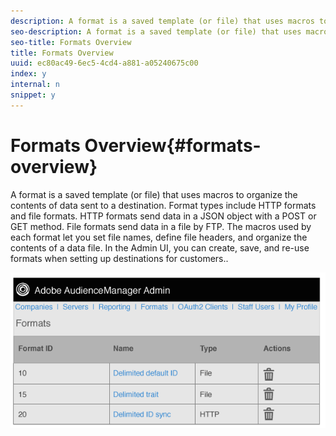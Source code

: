 ```yaml
---
description: A format is a saved template (or file) that uses macros to organize the contents of data sent to a destination. Format types include HTTP formats and file formats. HTTP formats send data in a JSON object with a POST or GET method. File formats send data in a file by FTP. The macros used by each format let you set file names, define file headers, and organize the contents of a data file. In the Admin UI, you can create, save, and re-use formats when setting up destinations for customers..
seo-description: A format is a saved template (or file) that uses macros to organize the contents of data sent to a destination. Format types include HTTP formats and file formats. HTTP formats send data in a JSON object with a POST or GET method. File formats send data in a file by FTP. The macros used by each format let you set file names, define file headers, and organize the contents of a data file. In the Admin UI, you can create, save, and re-use formats when setting up destinations for customers..
seo-title: Formats Overview
title: Formats Overview
uuid: ec80ac49-6ec5-4cd4-a881-a05240675c00
index: y
internal: n
snippet: y
---
```


# Formats Overview{#formats-overview}

A format is a saved template (or file) that uses macros to organize the contents of data sent to a destination. Format types include HTTP formats and file formats. HTTP formats send data in a JSON object with a POST or GET method. File formats send data in a file by FTP. The macros used by each format let you set file names, define file headers, and organize the contents of a data file. In the Admin UI, you can create, save, and re-use formats when setting up destinations for customers..

 ![](assets/formats.png)

